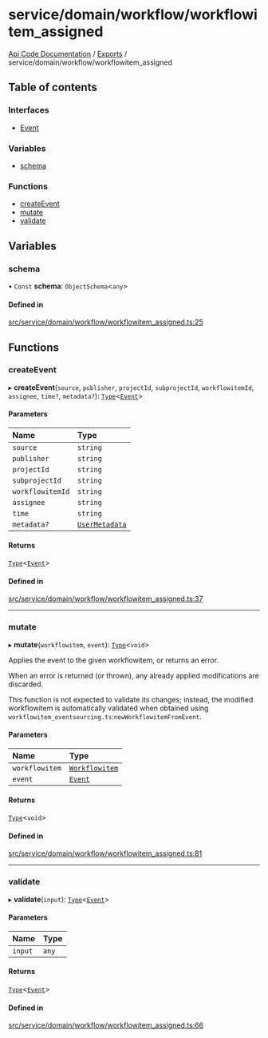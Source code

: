 # service/domain/workflow/workflowitem\_assigned
 
[Api Code Documentation](../README.md) / [Exports](../modules.md) / service/domain/workflow/workflowitem\_assigned

## Table of contents

### Interfaces

- [Event](../interfaces/service_domain_workflow_workflowitem_assigned.Event.md)

### Variables

- [schema](service_domain_workflow_workflowitem_assigned.md#schema)

### Functions

- [createEvent](service_domain_workflow_workflowitem_assigned.md#createevent)
- [mutate](service_domain_workflow_workflowitem_assigned.md#mutate)
- [validate](service_domain_workflow_workflowitem_assigned.md#validate)

## Variables

### schema

• `Const` **schema**: `ObjectSchema`\<`any`\>

#### Defined in

[src/service/domain/workflow/workflowitem_assigned.ts:25](https://github.com/openkfw/TruBudget/blob/40b449a/api/src/service/domain/workflow/workflowitem_assigned.ts#L25)

## Functions

### createEvent

▸ **createEvent**(`source`, `publisher`, `projectId`, `subprojectId`, `workflowitemId`, `assignee`, `time?`, `metadata?`): [`Type`](result.md#type)\<[`Event`](../interfaces/service_domain_workflow_workflowitem_assigned.Event.md)\>

#### Parameters

| Name | Type |
| :------ | :------ |
| `source` | `string` |
| `publisher` | `string` |
| `projectId` | `string` |
| `subprojectId` | `string` |
| `workflowitemId` | `string` |
| `assignee` | `string` |
| `time` | `string` |
| `metadata?` | [`UserMetadata`](service_domain_metadata.md#usermetadata) |

#### Returns

[`Type`](result.md#type)\<[`Event`](../interfaces/service_domain_workflow_workflowitem_assigned.Event.md)\>

#### Defined in

[src/service/domain/workflow/workflowitem_assigned.ts:37](https://github.com/openkfw/TruBudget/blob/40b449a/api/src/service/domain/workflow/workflowitem_assigned.ts#L37)

___

### mutate

▸ **mutate**(`workflowitem`, `event`): [`Type`](result.md#type)\<`void`\>

Applies the event to the given workflowitem, or returns an error.

When an error is returned (or thrown), any already applied modifications are
discarded.

This function is not expected to validate its changes; instead, the modified
workflowitem is automatically validated when obtained using
`workflowitem_eventsourcing.ts`:`newWorkflowitemFromEvent`.

#### Parameters

| Name | Type |
| :------ | :------ |
| `workflowitem` | [`Workflowitem`](../interfaces/service_domain_workflow_workflowitem.Workflowitem.md) |
| `event` | [`Event`](../interfaces/service_domain_workflow_workflowitem_assigned.Event.md) |

#### Returns

[`Type`](result.md#type)\<`void`\>

#### Defined in

[src/service/domain/workflow/workflowitem_assigned.ts:81](https://github.com/openkfw/TruBudget/blob/40b449a/api/src/service/domain/workflow/workflowitem_assigned.ts#L81)

___

### validate

▸ **validate**(`input`): [`Type`](result.md#type)\<[`Event`](../interfaces/service_domain_workflow_workflowitem_assigned.Event.md)\>

#### Parameters

| Name | Type |
| :------ | :------ |
| `input` | `any` |

#### Returns

[`Type`](result.md#type)\<[`Event`](../interfaces/service_domain_workflow_workflowitem_assigned.Event.md)\>

#### Defined in

[src/service/domain/workflow/workflowitem_assigned.ts:66](https://github.com/openkfw/TruBudget/blob/40b449a/api/src/service/domain/workflow/workflowitem_assigned.ts#L66)

